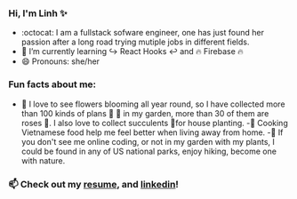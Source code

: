### Hi, I'm Linh :sparkles: 

- :octocat: I am a fullstack sofware engineer, one has just found her passion after a long road trying mutiple jobs in different fields.
- 🌱 I’m currently learning  :arrow_right_hook: React Hooks :leftwards_arrow_with_hook: and :fire: Firebase :fire:
- 😄 Pronouns: she/her
 ### Fun facts about me:
 - :cherry_blossom: I love to see flowers blooming all year round, so I have collected more than 100 kinds of plans :evergreen_tree: :tulip: in my garden, more than 30 of them are roses :rose:. I also love to collect succulents :cactus:for house planting.
 -:stew: Cooking Vietnamese food help me feel better when living away from home.
 -:feet: If you don't see me online coding, or not in my garden with my plants, I could be found in any of US national parks, enjoy hiking, become one with nature.
### 📫 Check out my [resume](https://drive.google.com/file/d/1bwHB1tD-bsd_EYvqoV6cfU0RhQldC7WI/view?usp=sharing),  and [linkedin](https://www.linkedin.com/in/linh-vu-de/)!
